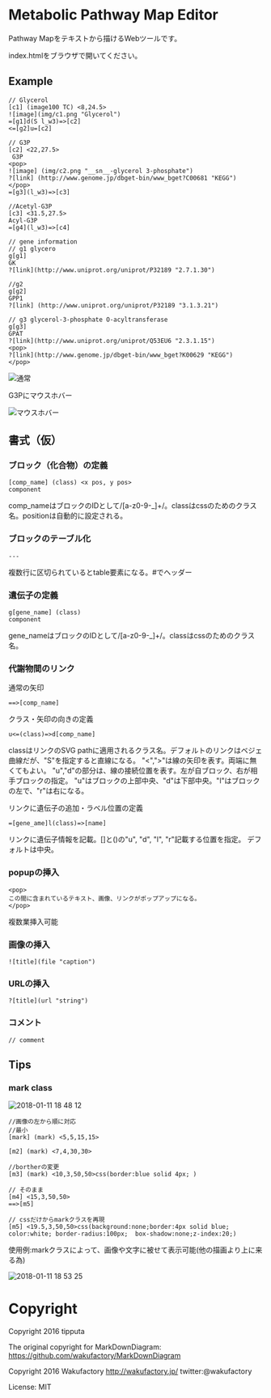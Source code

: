 # Metabolic Pathway Map Editor

Pathway Mapをテキストから描けるWebツールです。

index.htmlをブラウザで開いてください。

## Example
```
// Glycerol
[c1] (image100 TC) <8,24.5>
![image](img/c1.png "Glycerol")
=[g1]d(S l_w3)=>[c2]
<=[g2]u=[c2]

// G3P
[c2] <22,27.5>
 G3P
<pop>
![image] (img/c2.png "__sn__-glycerol 3-phosphate")
?[link] (http://www.genome.jp/dbget-bin/www_bget?C00681 "KEGG")
</pop>
=[g3](l_w3)=>[c3]

//Acetyl-G3P
[c3] <31.5,27.5>
Acyl-G3P
=[g4](l_w3)=>[c4]

// gene information
// g1 glycero 
g[g1]
GK
?[link](http://www.uniprot.org/uniprot/P32189 "2.7.1.30")

//g2
g[g2]
GPP1
?[link] (http://www.uniprot.org/uniprot/P32189 "3.1.3.21")

// g3 glycerol-3-phosphate O-acyltransferase
g[g3]
GPAT
?[link](http://www.uniprot.org/uniprot/Q53EU6 "2.3.1.15")
<pop>
?[link](http://www.genome.jp/dbget-bin/www_bget?K00629 "KEGG")
</pop>

```
![通常](https://user-images.githubusercontent.com/18391019/34704821-38b36fb8-f53f-11e7-954b-fb6c00812903.png)

G3Pにマウスホバー

![マウスホバー](https://user-images.githubusercontent.com/18391019/34704843-657580ae-f53f-11e7-8db0-0bdc3a78e497.png)

## 書式（仮）

### ブロック（化合物）の定義

```
[comp_name] (class) <x pos, y pos>
component
```
comp_nameはブロックのIDとして/[a-z0-9-_]+/。classはcssのためのクラス名。positionは自動的に設定される。

### ブロックのテーブル化

```
---
```
複数行に区切られているとtable要素になる。#でヘッダー

### 遺伝子の定義

```
g[gene_name] (class)
component
```
gene_nameはブロックのIDとして/[a-z0-9-_]+/。classはcssのためのクラス名。

### 代謝物間のリンク

通常の矢印

```
==>[comp_name]
```

クラス・矢印の向きの定義

```
u<=(class)=>d[comp_name]
```

classはリンクのSVG pathに適用されるクラス名。デフォルトのリンクはベジェ曲線だが、"S"を指定すると直線になる。
"<",">"は線の矢印を表す。両端に無くてもよい。
"u","d"の部分は、線の接続位置を表す。左が自ブロック、右が相手ブロックの指定。
"u"はブロックの上部中央、"d"は下部中央。"l"はブロックの左で、"r"は右になる。

リンクに遺伝子の追加・ラベル位置の定義

```
=[gene_ame]l(class)=>[name]
```

リンクに遺伝子情報を記載。[]と()の"u", "d", "l", "r"記載する位置を指定。
デフォルトは中央。

### popupの挿入

```
<pop>
この間に含まれているテキスト、画像、リンクがポップアップになる。
</pop>
```
複数業挿入可能

### 画像の挿入

```
![title](file "caption")
```

### URLの挿入

```
?[title](url "string")
```

### コメント

```
// comment
```

## Tips


### mark class 

![2018-01-11 18 48 12](https://user-images.githubusercontent.com/18391019/34819202-76b1b0a0-f700-11e7-87b5-1d108aac5497.png)
```
//画像の左から順に対応
//最小
[mark] (mark) <5,5,15,15>

[m2] (mark) <7,4,30,30>

//bortherの変更
[m3] (mark) <10,3,50,50>css(border:blue solid 4px; )

// そのまま
[m4] <15,3,50,50>
==>[m5]

// cssだけからmarkクラスを再現
[m5] <19.5,3,50,50>css(background:none;border:4px solid blue; color:white; border-radius:100px;  box-shadow:none;z-index:20;)
```
使用例:markクラスによって、画像や文字に被せて表示可能(他の描画より上に来る為)

![2018-01-11 18 53 25](https://user-images.githubusercontent.com/18391019/34819323-c4d07064-f700-11e7-88e3-35263fd0232a.png)


# Copyright
Copyright 2016 tipputa


The original copyright for MarkDownDiagram: https://github.com/wakufactory/MarkDownDiagram

Copyright 2016 Wakufactory 
http://wakufactory.jp/ twitter:@wakufactory

License: MIT 
